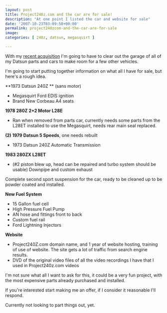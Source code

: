 ```yaml
---
layout: post
title: Project240z.com and the car are for sale!
description: "At one point I listed the car and website for sale" 
date: '2007-10-23T03:09:58+00:00'
permalink: project240zcom-and-the-car-are-for-sale
image: 
categories: [ 240z, datsun, megasquirt ]

---
```

With my <a href="https://www.corvettez06.org">recent acquisition</a> I'm going to have to clear out the garage of all of my Datsun parts and cars to make room for a few other vehicles.

I'm going to start putting together information on what all I have for sale, but here's a rough idea.

**1973 Datsun 240Z ** (sans motor)
- Megasquirt Ford EDIS ignition
- Brand New Corbeau A4 seats
  
**1978 280Z 2+2 Motor L28E**
- Ran when removed from parts car, currently needs some parts from the L28ET installed to use the Megasquirt, needs rear main seal replaced.

**(2) 1979 Datsun 5 Speeds**, one needs rebuilt
- 1973 Datsun 240Z Automatic Transmission
  
**1983 280ZX L28ET**
- (#2 piston blew up, head can be repaired and turbo system should be usable) Downpipe and custom exhaust 

Complete second sport suspension for the car, ready to be cleaned up to be powder coated and installed.
  
**New Fuel System**
- 15 Gallon fuel cell
- High Pressure Fuel Pump
- AN hose and fittings front to back
- Custom fuel rail
- Ford Lightning Injectors

**Website**
- Project240Z.com domain name, and 1 year of website hosting, training of use of website. The site gets a lot of traffic from search engine results.
- DVD of the original video files of all the video recordings I have that I used in Project240z.com videos

I'm not sure what all I want to ask for this, it could be a very fun project, with the most expensive parts already purchased and installed.

If you're interested start making me an offer, if I consider it reasonable I'll respond.

Currently not looking to part things out, yet.
